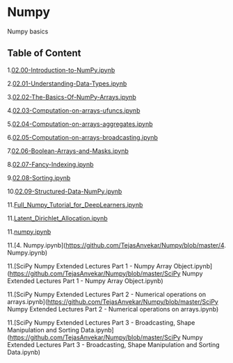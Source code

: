 # Numpy
Numpy basics 
## Table of Content

1.[02.00-Introduction-to-NumPy.ipynb](https://github.com/TejasAnvekar/Numpy/blob/master/02.00-Introduction-to-NumPy.ipynb)<br>

2.[02.01-Understanding-Data-Types.ipynb](https://github.com/TejasAnvekar/Numpy/blob/master/02.01-Understanding-Data-Types.ipynb)<br>

3.[02.02-The-Basics-Of-NumPy-Arrays.ipynb](https://github.com/TejasAnvekar/Numpy/blob/master/02.02-The-Basics-Of-NumPy-Arrays.ipynb)<br>

4.[02.03-Computation-on-arrays-ufuncs.ipynb](https://github.com/TejasAnvekar/Numpy/blob/master/02.03-Computation-on-arrays-ufuncs.ipynb)<br>

5.[02.04-Computation-on-arrays-aggregates.ipynb](https://github.com/TejasAnvekar/Numpy/blob/master/02.04-Computation-on-arrays-aggregates.ipynb)<br>

6.[02.05-Computation-on-arrays-broadcasting.ipynb](https://github.com/TejasAnvekar/Numpy/blob/master/02.05-Computation-on-arrays-broadcasting.ipynb)<br>

7.[02.06-Boolean-Arrays-and-Masks.ipynb](https://github.com/TejasAnvekar/Numpy/blob/master/02.06-Boolean-Arrays-and-Masks.ipynb)<br>

8.[02.07-Fancy-Indexing.ipynb](https://github.com/TejasAnvekar/Numpy/blob/master/02.07-Fancy-Indexing.ipynb)<br>

9.[02.08-Sorting.ipynb](https://github.com/TejasAnvekar/Numpy/blob/master/02.08-Sorting.ipynb)<br>

10.[02.09-Structured-Data-NumPy.ipynb](https://github.com/TejasAnvekar/Numpy/blob/master/02.09-Structured-Data-NumPy.ipynb)<br>

11.[Full_Numpy_Tutorial_for_DeepLearners.ipynb](https://github.com/TejasAnvekar/Numpy/blob/master/Full_Numpy_Tutorial_for_DeepLearners.ipynb)<br>

11.[Latent_Dirichlet_Allocation.ipynb](https://github.com/TejasAnvekar/Numpy/blob/master/Latent_Dirichlet_Allocation.ipynb)<br>

11.[numpy.ipynb](https://github.com/TejasAnvekar/Numpy/blob/master/numpy.ipynb)<br>

11.[4. Numpy.ipynb](https://github.com/TejasAnvekar/Numpy/blob/master/4. Numpy.ipynb)<br>

11.[SciPy Numpy Extended Lectures Part 1 - Numpy Array Object.ipynb](https://github.com/TejasAnvekar/Numpy/blob/master/SciPy Numpy Extended Lectures Part 1 - Numpy Array Object.ipynb)<br>

11.[SciPy Numpy Extended Lectures Part 2 - Numerical operations on arrays.ipynb](https://github.com/TejasAnvekar/Numpy/blob/master/SciPy Numpy Extended Lectures Part 2 - Numerical operations on arrays.ipynb)<br>

11.[SciPy Numpy Extended Lectures Part 3 - Broadcasting, Shape Manipulation and Sorting Data.ipynb](https://github.com/TejasAnvekar/Numpy/blob/master/SciPy Numpy Extended Lectures Part 3 - Broadcasting, Shape Manipulation and Sorting Data.ipynb)<br>
